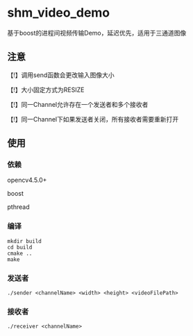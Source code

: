 # shm_video_demo

基于boost的进程间视频传输Demo，延迟优先，适用于三通道图像

## 注意

【!】调用send函数会更改输入图像大小

【!】大小固定方式为RESIZE

【!】同一Channel允许存在一个发送者和多个接收者

【!】同一Channel下如果发送者关闭，所有接收者需要重新打开

## 使用

### 依赖

opencv4.5.0+

boost

pthread

### 编译

```
mkdir build
cd build
cmake ..
make
```

### 发送者

```
./sender <channelName> <width> <height> <videoFilePath>
```

### 接收者

```
./receiver <channelName>
```
